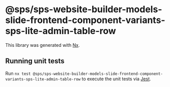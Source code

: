 # @sps/sps-website-builder-models-slide-frontend-component-variants-sps-lite-admin-table-row

This library was generated with [Nx](https://nx.dev).

## Running unit tests

Run `nx test @sps/sps-website-builder-models-slide-frontend-component-variants-sps-lite-admin-table-row` to execute the unit tests via [Jest](https://jestjs.io).
